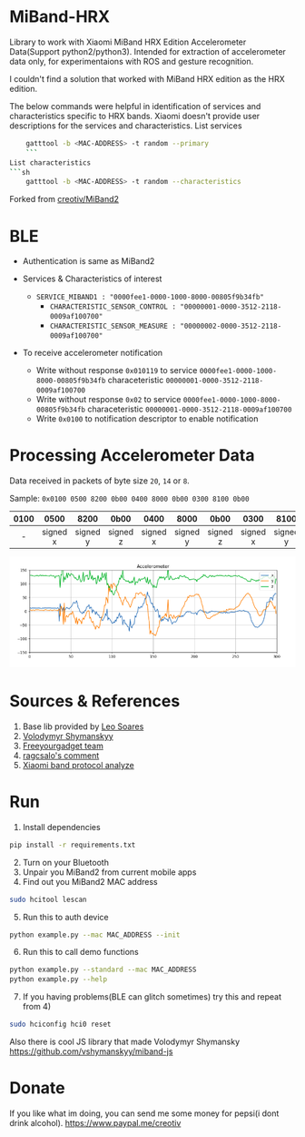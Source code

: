 # MiBand-HRX
Library to work with Xiaomi MiBand HRX Edition Accelerometer Data(Support python2/python3). Intended for extraction of accelerometer data only,
for experimentaions with ROS and gesture recognition.

I couldn't find a solution that worked with MiBand HRX edition as the HRX edition.

The below commands were helpful in identification of services and characteristics specific to HRX bands. Xiaomi doesn't provide user descriptions for the services and characteristics.
List services
```sh
    gatttool -b <MAC-ADDRESS> -t random --primary
    ```
List characteristics
```sh
    gatttool -b <MAC-ADDRESS> -t random --characteristics
```

Forked from [creotiv/MiBand2](https://github.com/creotiv/MiBand2)

# BLE
- Authentication is same as MiBand2
- Services & Characteristics of interest

    - ``SERVICE_MIBAND1 : "0000fee1-0000-1000-8000-00805f9b34fb"``
        - ``CHARACTERISTIC_SENSOR_CONTROL : "00000001-0000-3512-2118-0009af100700"``
        - ``CHARACTERISTIC_SENSOR_MEASURE : "00000002-0000-3512-2118-0009af100700"``

- To receive accelerometer notification
    - Write without response ``0x010119`` to service ``0000fee1-0000-1000-8000-00805f9b34fb`` characeteristic ``00000001-0000-3512-2118-0009af100700``
    - Write without response ``0x02`` to service ``0000fee1-0000-1000-8000-00805f9b34fb`` characeteristic ``00000001-0000-3512-2118-0009af100700``
    - Write ``0x0100`` to notification descriptor to enable notification

# Processing Accelerometer Data

Data received in packets of byte size ``20``, ``14`` or ``8``.

Sample: ``0x0100 0500 8200 0b00 0400 8000 0b00 0300 8100 0b00``


|0100  | 0500  | 8200  | 0b00 | 0400  | 8000  | 0b00  | 0300  | 8100  | 0b00   |
|:-:|:-:|:-:|:-:|:-:|:-:|:-:|:-:|:-:|:-:|
| -  | signed x  |signed y   | signed z  |  signed x |  signed y | signed z  | signed x  | signed y  |  signed z |


<img src="accel_plot.png" width="1200">




# Sources & References
1) Base lib provided by [Leo Soares](https://github.com/leojrfs/miband2)
2) [Volodymyr Shymanskyy](https://github.com/vshymanskyy/miband2-python-test)
3) [Freeyourgadget team](https://github.com/Freeyourgadget/Gadgetbridge/tree/master/app/src/main/java/nodomain/freeyourgadget/gadgetbridge/service/devices/huami/miband2)
4) [ragcsalo's comment](https://github.com/Freeyourgadget/Gadgetbridge/issues/63#issuecomment-493740447)
5) [Xiaomi band protocol analyze](http://changy-.github.io/articles/xiao-mi-band-protocol-analyze.html)



# Run 

1) Install dependencies
```sh
pip install -r requirements.txt
```
2) Turn on your Bluetooth
3) Unpair you MiBand2 from current mobile apps
4) Find out you MiBand2 MAC address
```sh
sudo hcitool lescan
```
5) Run this to auth device
```sh
python example.py --mac MAC_ADDRESS --init
```
6) Run this to call demo functions
```sh
python example.py --standard --mac MAC_ADDRESS
python example.py --help
```
7) If you having problems(BLE can glitch sometimes) try this and repeat from 4)
```sh
sudo hciconfig hci0 reset
```
Also there is cool JS library that made Volodymyr Shymansky https://github.com/vshymanskyy/miband-js

# Donate
If you like what im doing, you can send me some money for pepsi(i dont drink alcohol). https://www.paypal.me/creotiv
